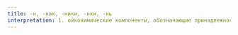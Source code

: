 ```yaml
---
title: -н, -нак, -ники, -нки, -нь
interpretation: 1. ойконимические компоненты, обозначающие принадлежность; 2. нак РПН
---
```

